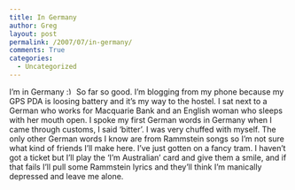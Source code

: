 ```yaml
---
title: In Germany
author: Greg
layout: post
permalink: /2007/07/in-germany/
comments: True
categories:
  - Uncategorized
---
```

I&#8217;m in Germany <img src="http://gregology.net/wp-includes/images/smilies/simple-smile.png" alt=":)" class="wp-smiley" style="height: 1em; max-height: 1em;" /> So far so good. I&#8217;m blogging from my phone because my GPS PDA is loosing battery and it&#8217;s my way to the hostel. I sat next to a German who works for Macquarie Bank and an English woman who sleeps with her mouth open. I spoke my first German words in Germany when I came through customs, I said &#8216;bitter&#8217;. I was very chuffed with myself. The only other German words I know are from Rammstein songs so I&#8217;m not sure what kind of friends I&#8217;ll make here. I&#8217;ve just gotten on a fancy tram. I haven&#8217;t got a ticket but I&#8217;ll play the &#8216;I&#8217;m Australian&#8217; card and give them a smile, and if that fails I&#8217;ll pull some Rammstein lyrics and they&#8217;ll think I&#8217;m manically depressed and leave me alone.